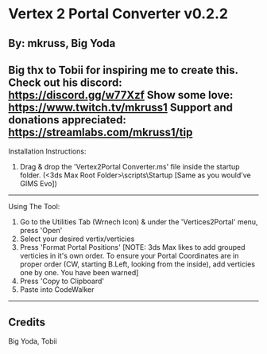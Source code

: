 # Vertex 2 Portal Converter v0.2.2

By: mkruss, Big Yoda
-----
Big thx to Tobii for inspiring me to create this. Check out his discord: https://discord.gg/w77Xzf
Show some love: https://www.twitch.tv/mkruss1
Support and donations appreciated: https://streamlabs.com/mkruss1/tip
-----
Installation Instructions:
1. Drag & drop the 'Vertex2Portal Converter.ms' file inside the startup folder. (<3ds Max Root Folder>\scripts\Startup [Same as you would've GIMS Evo])
-----
Using The Tool:
1. Go to the Utilities Tab (Wrnech Icon) & under the 'Vertices2Portal' menu, press 'Open'
2. Select your desired vertix/verticies
3. Press 'Format Portal Positions'
[NOTE: 3ds Max likes to add grouped verticies in it's own order. To ensure your Portal Coordinates are in proper order (CW, starting B.Left, looking from the inside), add verticies one by one. You have been warned]
4. Press 'Copy to Clipboard'
5. Paste into CodeWalker
-----
## Credits
Big Yoda, Tobii